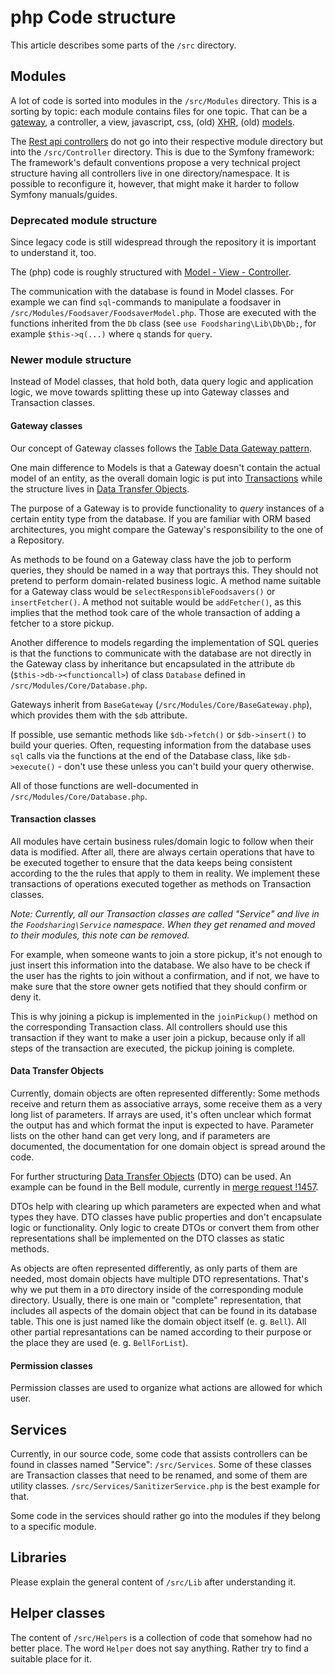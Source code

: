 # php Code structure
This article describes some parts of the `/src` directory.

## Modules

A lot of code is sorted into modules in the `/src/Modules` directory.
This is a sorting by topic: each module contains files for one topic.
That can be a [gateway](#gateway-classes),
a controller, a view, javascript, css, (old) [XHR](requests.md#xhr),
(old) [models](#deprecated-code-structure).

The [Rest api controllers](requests.md#rest-api) do not go into
their respective module directory but into the `/src/Controller`
directory. This is due to the Symfony framework: The framework's
default conventions propose a very technical project structure
having all controllers live in one directory/namespace. It is
possible to reconfigure it, however, that might make it harder
to follow Symfony manuals/guides. 


### Deprecated module structure

Since legacy code is still widespread through the repository it is important to understand it, too.

The (php) code is roughly structured with [Model - View - Controller](https://en.wikipedia.org/wiki/Model%E2%80%93view%E2%80%93controller).

The communication with the database is found in Model classes.
For example we can find `sql`-commands to manipulate a foodsaver in `/src/Modules/Foodsaver/FoodsaverModel.php`.
Those are executed with the functions inherited from the `Db` class (see `use Foodsharing\Lib\Db\Db;`, for example `$this->q(...)` where `q` stands for `query`.

### Newer module structure

Instead of Model classes, that hold both, data query logic and application logic, we move towards splitting these up
into Gateway classes and Transaction classes.

#### Gateway classes

Our concept of Gateway classes follows the [Table Data Gateway pattern](https://www.martinfowler.com/eaaCatalog/tableDataGateway.html).

One main difference to Models is that a Gateway doesn't contain the actual model of an entity, as the overall
domain logic is put into [Transactions](#transaction-classes) while the structure lives in [Data Transfer Objects](#data-transfer-objects).

The purpose of a Gateway is to provide functionality to *query* instances of a certain entity type from the database. If
you are familiar with ORM based architectures, you might compare the Gateway's responsibility to the one of a
Repository.

As methods to be found on a Gateway class have the job to perform queries, they should be named in a way that
portrays this. They should not pretend to perform domain-related business logic. A method name suitable for a
Gateway class would be `selectResponsibleFoodsavers()` or `insertFetcher()`. A method not suitable would be
`addFetcher()`, as this implies that the method took care of the whole transaction of adding a fetcher to a store
pickup.

Another difference to models regarding the implementation of SQL queries is that the functions to communicate with the
database are not directly in the Gateway class by inheritance but encapsulated in the attribute 
`db` (`$this->db-><functioncall>`) of class `Database` defined in `/src/Modules/Core/Database.php`.

Gateways inherit from `BaseGateway` (`/src/Modules/Core/BaseGateway.php`), which provides them with the `$db` attribute.

If possible, use semantic methods like `$db->fetch()` or `$db->insert()` to build your queries.
Often, requesting information from the database uses `sql` calls via the functions at the end of the Database class, like
`$db->execute()` - don't use these unless you can't build your query otherwise.

All of those functions are well-documented in `/src/Modules/Core/Database.php`.

#### Transaction classes

All modules have certain business rules/domain logic to follow when their data is modified. After all, there are always
certain operations that have to be executed together to ensure that the data keeps being consistent according to the
the rules that apply to them in reality. We implement these transactions of operations executed together as methods on
Transaction classes. 

*Note: Currently, all our Transaction classes are called "Service" and live in the `Foodsharing\Service` 
namespace. When they get renamed and moved to their modules, this note can be removed.* 

For example, when someone wants to join a store pickup, it's not enough to just insert this information into the
database. We also have to be check if the user has the rights to join without a confirmation, and if not, we have to
make sure that the store owner gets notified that they should confirm or deny it.

This is why joining a pickup is implemented in the `joinPickup()` method on the corresponding Transaction class. All
controllers should use this transaction if they want to make a user join a pickup, because only if all steps of the
transaction are executed, the pickup joining is complete. 

#### Data Transfer Objects

Currently, domain objects are often represented differently: Some methods receive and return them as associative arrays,
some receive them as a very long list of parameters. If arrays are used, it's often unclear which format the output has
and which format the input is expected to have. Parameter lists on the other hand can get very long, and if parameters
are documented, the documentation for one domain object is spread around the code. 

For further structuring  [Data Transfer Objects](https://en.wikipedia.org/wiki/Data_transfer_object) (DTO) can be used. 
An example can be found in the Bell module, currently in [merge request !1457](https://gitlab.com/foodsharing-dev/foodsharing/-/merge_requests/1457). 

DTOs help with clearing up which parameters are expected when and what types they have. DTO classes have public
properties and don't encapsulate logic or functionality. Only logic to create DTOs or convert them from other
representations shall be implemented on the DTO classes as static methods.

As objects are often represented differently, as only parts of them are needed, most domain objects have multiple DTO
representations. That's why we put them in a `DTO` directory inside of the corresponding module directory. Usually,
there is one main or "complete" representation, that includes all aspects of the domain object that can be found in its
database table. This one is just named like the domain object itself (e. g. `Bell`). All other partial represantations
can be named according to their purpose or the place they are used (e. g. `BellForList`).

#### Permission classes

Permission classes are used to organize what actions are allowed for which user.

## Services

Currently, in our source code, some code that assists controllers can be found 
in classes named "Service": `/src/Services`.
Some of these classes are Transaction classes that need to be renamed, and some
of them are utility classes. `/src/Services/SanitizerService.php` is the best
example for that.

Some code in the services should rather go into the modules if they
belong to a specific module.

## Libraries

Please explain the general content of `/src/Lib` after understanding it.

## Helper classes

The content of `/src/Helpers` is a collection of code that
somehow had no better place. The word `Helper` does not say anything.
Rather try to find a suitable place for it.

